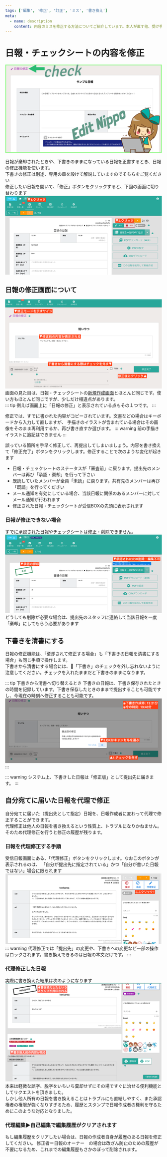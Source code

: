 ```yaml
---
tags: ['編集', '修正', '訂正', 'ミス', '書き換え']
meta:
  - name: description
    content: 内容のミスを修正する方法についてご紹介しています。本人が直す他、受け手が代理で修正することもできます
---
```

# 日報・チェックシートの内容を修正
![日報の修正](./report/icatch2.png)

日報が棄却されたときや、下書きのままになっている日報を正書するとき、日報の修正機能を使います。  
下書きの修正は別途、専用の章を設けて解説していますのでそちらをご覧ください  
修正したい日報を開いて、「修正」ボタンをクリックすると、下図の画面に切り替わります
![日報の修正画面へ](./report/w15.png)

## 日報の修正画面について
![承認済みの日報](./report/w16.png)
画面の見た目は、日報・チェックシートの[新規作成画面](/report/write)とほとんど同じです。使い方もほとんど同じですが、少しだけ相違点があります。  
::: tip
例えば画面上に「日報の修正」と表示されている点もその１つです。
:::

修正では、すでに書かれた内容がコピーされています。文書などの場合はキーボードから入力して直しますが、
手描きのイラストが含まれている場合はその画像をそのまま再利用するか、再び書き直すか選びます。
::: warning
前の手描きイラストに追記はできません
:::

誤っている箇所を手早く修正して、再提出してしまいましょう。内容を書き換えて「修正完了」ボタンをクリックします。修正することで次のような変化が起きます
- 日報・チェックシートのステータスが「審査前」に戻ります。提出先のメンバーは再び「承認・棄却」を行って下さい
- 既読していたメンバーが全員「未読」に戻ります。共有先のメンバーは再び「既読」を行ってください
- メール通知を有効にしている場合、当該日報に関係のあるメンバーに対してメール通知が行われます
- 修正された日報・チェックシートが受信BOXの先頭に表示されます

### 日報が修正できない場合
すでに承認された日報やチェックシートは修正・削除できません。
![承認済みの日報](./report/w12.png)
どうしても削除が必要な場合は、提出先のスタッフに連絡して当該日報を一度「棄却」にしてもらう必要があります

## 下書きを清書にする
日報の修正機能は、「棄却されて修正する場合」も「下書きの日報を清書にする場合」も同じ手順で操作します。  
下書きから清書にする場合には、「下書き」のチェックを外し忘れないように注意してください。チェックを入れたままだと下書きのままになります。

::: tip 下書きから清書へ切り替えるとき
下書きの日報は、下書き保存されたときの時間を記録しています。下書き保存したときのままで提出することも可能ですし、今現在の時刻へ修正することも可能です。
![時刻を修正する](./report/w17.png)
:::

::: warning
システム上、下書きした日報は「修正版」として提出先に届きます。
:::

## 自分宛てに届いた日報を代理で修正
自分宛てに届いた（提出先として指定）日報を、日報作成者に変わって代理で修正することができます。  
代理修正は他人の日報を書き換えるという性質上、トラブルになりかねません。そのため代理修正を行うと修正の履歴が残ります。

### 日報を代理修正する手順
受信日報画面にある、「代理修正」ボタンをクリックします。なおこのボタンが表示されるのは、
「自分が提出先に指定されている」かつ「自分が書いた日報ではない」場合に限られます
![時刻を修正する](./report/w18.png)
::: warning
代理修正では「提出先」の変更や、下書きへの変更など一部の操作はロックされます。書き換えできるのは日報の本文だけです。
:::

### 代理修正した日報
実際に書き換えた結果は次のようになります
![代理修正した日報の画面](./report/w19.png)
本来は軽微な誤字、脱字をいちいち棄却せずにその場ですぐに治せる便利機能としてリクエストを頂きました。  
しかし他人所有の日報を書き換えることはトラブルにも直結しやすく、また承認権者の権限が強くなりすぎるため、履歴とスタンプで日報作成者の権利を守るためにこのような対応となりました。

### 代理編集▶自己編集で編集履歴がクリアされます
もし編集履歴をクリアしたい場合は、日報の作成者自身が履歴のある日報を修正してください。
修正者＝日報のオーナー　の場合は改ざん防止のための履歴が不要になるため、これまでの編集履歴もさかのぼって削除されます。

 

